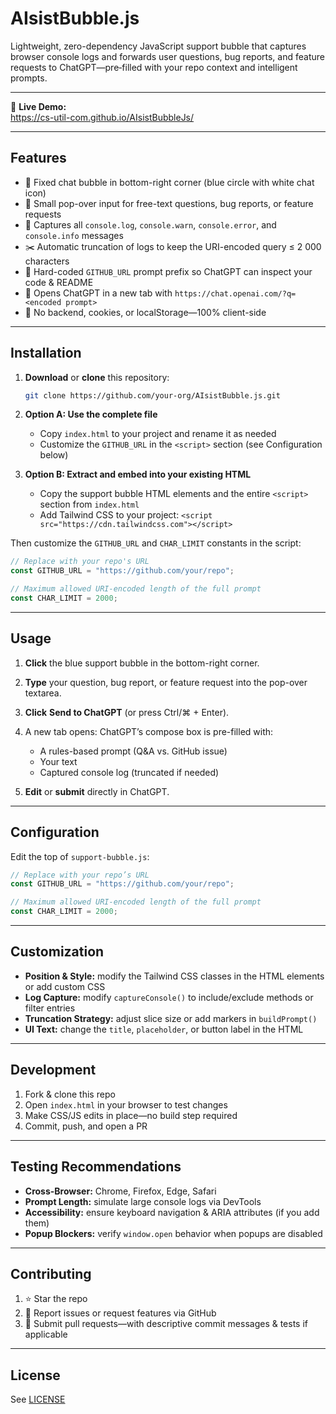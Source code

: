 # AIsistBubble.js

Lightweight, zero-dependency JavaScript support bubble that captures browser console logs and forwards user questions, bug reports, and feature requests to ChatGPT—pre‐filled with your repo context and intelligent prompts.

---

🔗 **Live Demo:**  
https://cs-util-com.github.io/AIsistBubbleJs/

---

## Features

- 📍 Fixed chat bubble in bottom-right corner (blue circle with white chat icon)  
- 💬 Small pop-over input for free-text questions, bug reports, or feature requests  
- 🐞 Captures all `console.log`, `console.warn`, `console.error`, and `console.info` messages  
- ✂️ Automatic truncation of logs to keep the URI-encoded query ≤ 2 000 characters  
- 📄 Hard-coded `GITHUB_URL` prompt prefix so ChatGPT can inspect your code & README  
- 🔗 Opens ChatGPT in a new tab with `https://chat.openai.com/?q=<encoded prompt>`  
- 🚫 No backend, cookies, or localStorage—100% client-side  

---

## Installation

1. **Download** or **clone** this repository:  
   ```bash
   git clone https://github.com/your-org/AIsistBubble.js.git
   ```

2. **Option A: Use the complete file**
   - Copy `index.html` to your project and rename it as needed
   - Customize the `GITHUB_URL` in the `<script>` section (see Configuration below)

3. **Option B: Extract and embed into your existing HTML**
   - Copy the support bubble HTML elements and the entire `<script>` section from `index.html`
   - Add Tailwind CSS to your project: `<script src="https://cdn.tailwindcss.com"></script>`

Then customize the `GITHUB_URL` and `CHAR_LIMIT` constants in the script:

```js
// Replace with your repo's URL
const GITHUB_URL = "https://github.com/your/repo";

// Maximum allowed URI-encoded length of the full prompt
const CHAR_LIMIT = 2000;
```

---

## Usage

1. **Click** the blue support bubble in the bottom-right corner.
2. **Type** your question, bug report, or feature request into the pop-over textarea.
3. **Click** **Send to ChatGPT** (or press Ctrl/⌘ + Enter).
4. A new tab opens: ChatGPT’s compose box is pre-filled with:

   * A rules-based prompt (Q\&A vs. GitHub issue)
   * Your text
   * Captured console log (truncated if needed)
5. **Edit** or **submit** directly in ChatGPT.

---

## Configuration

Edit the top of `support-bubble.js`:

```js
// Replace with your repo’s URL
const GITHUB_URL = "https://github.com/your/repo";

// Maximum allowed URI-encoded length of the full prompt
const CHAR_LIMIT = 2000;
```

---

## Customization

* **Position & Style:** modify the Tailwind CSS classes in the HTML elements or add custom CSS
* **Log Capture:** modify `captureConsole()` to include/exclude methods or filter entries
* **Truncation Strategy:** adjust slice size or add markers in `buildPrompt()`
* **UI Text:** change the `title`, `placeholder`, or button label in the HTML

---

## Development

1. Fork & clone this repo
2. Open `index.html` in your browser to test changes
3. Make CSS/JS edits in place—no build step required
4. Commit, push, and open a PR

---

## Testing Recommendations

* **Cross-Browser:** Chrome, Firefox, Edge, Safari
* **Prompt Length:** simulate large console logs via DevTools
* **Accessibility:** ensure keyboard navigation & ARIA attributes (if you add them)
* **Popup Blockers:** verify `window.open` behavior when popups are disabled

---

## Contributing

1. ⭐ Star the repo
2. 🐛 Report issues or request features via GitHub
3. 🚀 Submit pull requests—with descriptive commit messages & tests if applicable

---

## License
See [LICENSE](./LICENSE)